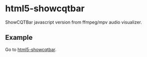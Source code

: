 # html5-showcqtbar

ShowCQTBar javascript version from ffmpeg/mpv audio visualizer.

## Example
Go to [html5-showcqtbar](https://mfcc64.github.io/html5-showcqtbar/).
